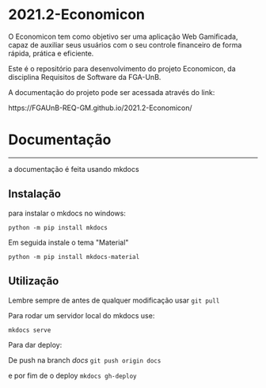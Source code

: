 # 2021.2-Economicon

O Economicon tem como objetivo ser uma aplicação Web Gamificada, capaz de auxiliar seus usuários com o seu controle financeiro de forma rápida, prática e eficiente.


Este é o repositório para desenvolvimento do projeto Economicon, da disciplina Requisitos de Software da FGA-UnB.

A documentação do projeto pode ser acessada através do link:
<link> https://FGAUnB-REQ-GM.github.io/2021.2-Economicon/ <link>

# Documentação
---
a documentação é feita usando mkdocs
## Instalação

para instalar o mkdocs no windows:

``` python -m pip install mkdocs ```

Em seguida instale o tema "Material"    

 ``` python -m pip install mkdocs-material ```

## Utilização
Lembre sempre de antes de qualquer modificação usar ``` git pull ```

Para rodar um servidor local do mkdocs use:
    
```mkdocs serve ```

Para dar deploy:
    
De push na branch *docs* ``` git push origin docs ```
    
e por fim de o deploy    ``` mkdocs gh-deploy ``` 